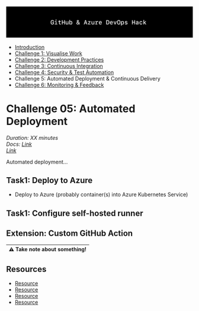 ![Banner](../../resources/WelcomeBanner.png)

- [Introduction](/../..)
- [Challenge 1: Visualise Work](../../content/01_visualise_work)
- [Challenge 2: Development Practices](../../content/02_development_practices)
- [Challenge 3: Continuous Integration](../../content/03_continuous_integration)
- [Challenge 4: Security & Test Automation](../../content/04_security_and_test_automation)
- Challenge 5: Automated Deployment & Continuous Delivery
- [Challenge 6: Monitoring & Feedback](../../content/06_monitoring_and_feedback)

# Challenge 05: Automated Deployment  
_Duration: XX minutes_  
_Docs:_ 
_[Link](https://github.com/)_  
_[Link](https://github.com)_  

Automated deployment...

## Task1: Deploy to Azure

- Deploy to Azure (probably container(s) into Azure Kubernetes Service)

## Task1: Configure self-hosted runner

## Extension: Custom GitHub Action


| :warning: Take note about something! |
| --- |

## Resources

- [Resource](https://github.com)
- [Resource](https://github.com)
- [Resource](https://github.com)
- [Resource](https://github.com)

